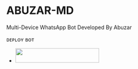 # ABUZAR-MD
Multi-Device WhatsApp Bot Developed By Abuzar 

 ᴅᴇᴘʟᴏʏ ʙᴏᴛ
- <a align="center"><a href="https://dashboard.heroku.com/new?template=https://github.com/altabuzar/ABUZAR-MD(https://github.com/altabuzar/ABUZAR-MD"> <img src="https://img.shields.io/badge/DEPLOY%20NOW-purple?style=for-the-badge&logo=porsche" width="220" height="38.45"/></a></p>
